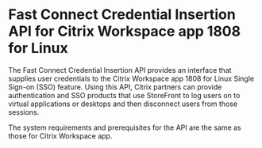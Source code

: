 # Fast Connect Credential Insertion API for Citrix Workspace app 1808 for Linux

The Fast Connect Credential Insertion API provides an interface that supplies user credentials to the Citrix Workspace app 1808 for Linux Single Sign-on (SSO) feature. Using this API, Citrix partners can provide authentication and SSO products that use StoreFront to log users on to virtual applications or desktops and then disconnect users from those sessions.

The system requirements and prerequisites for the API are the same as those for Citrix Workspace app.



